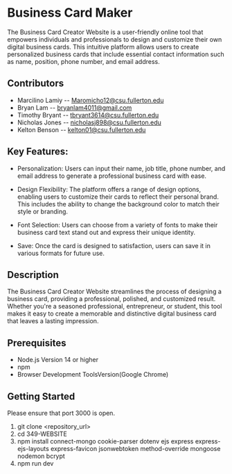 # Business Card Maker

The Business Card Creator Website is a user-friendly online tool that empowers individuals and professionals to design and customize their own digital business cards.
This intuitive platform allows users to create personalized business cards that include essential contact information such as name, position, phone number, and email address.

## Contributors

- Marcilino Lamiy -- Maromicho12@csu.fullerton.edu
- Bryan Lam -- bryanlam4011@gmail.com
- Timothy Bryant -- tbryant3614@csu.fullerton.edu
- Nicholas Jones -- nicholasj898@csu.fullerton.edu
- Kelton Benson -- kelton01@csu.fullerton.edu

## Key Features:

- Personalization: Users can input their name, job title, phone number, and email address to generate a professional business card with ease.

- Design Flexibility: The platform offers a range of design options, enabling users to customize their cards to reflect their personal brand. This includes the ability to change the background color to match their style or branding.

- Font Selection: Users can choose from a variety of fonts to make their business card text stand out and express their unique identity.

- Save: Once the card is designed to satisfaction, users can save it in various formats for future use.

## Description

The Business Card Creator Website streamlines the process of designing a business card, providing a professional, polished, and customized result.
Whether you're a seasoned professional, entrepreneur, or student, this tool makes it easy to create a memorable and distinctive digital business card that leaves a lasting impression.

## Prerequisites

- Node.js Version 14 or higher
- npm
- Browser Development ToolsVersion(Google Chrome)

## Getting Started

Please ensure that port 3000 is open.

1. git clone <repository_url>
2. cd 349-WEBSITE
5. npm install connect-mongo cookie-parser dotenv ejs express express-ejs-layouts express-favicon jsonwebtoken method-override mongoose nodemon bcrypt 
8. npm run dev
